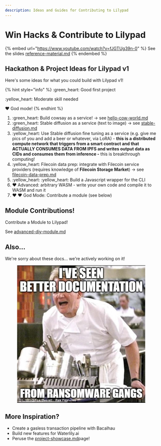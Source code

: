 ```yaml
---
description: Ideas and Guides for Contributing to Lilypad
---
```


# Win Hacks & Contribute to Lilypad

{% embed url="https://www.youtube.com/watch?v=fJGTUg39n-0" %}
See the slides [reference-material.md](../../../../tutorials-and-content/reference-material.md "mention")
{% endembed %}

## Hackathon & Project Ideas for Lilypad v1

Here's some ideas for what you could build with Lilypad v1!

{% hint style="info" %}
:green\_heart: Good first project

:yellow\_heart: Moderate skill needed

:heart: God mode!
{% endhint %}

1. :green\_heart: Build cowsay as a service! -> see [hello-cow-world.md](../examples/hello-cow-world.md "mention")
2. :green\_heart: Stable diffusion as a service (text to image) -> see [stable-diffusion.md](../examples/stable-diffusion.md "mention")
3. :yellow\_heart: Use Stable diffusion fine tuning as a service (e.g. give me pics of you and add a beer or whatever, via LoRA) - **this is a distributed compute network that triggers from a smart contract and that ACTUALLY CONSUMES DATA FROM IPFS and writes output data as CIDs and consumes them from inference -** this is breakthrough computing!
4. :yellow\_heart: Filecoin data prep: integrate with Filecoin service providers (requires knowledge of **Filecoin Storage Market**) -> see [filecoin-data-prep.md](../examples/filecoin-data-prep.md "mention")
5. :yellow\_heart: :yellow\_heart: Build a Javascript wrapper for the CLI
6. :heart: Advanced: arbitrary WASM - write your own code and compile it to WASM and run it
7. :heart: :heart: God Mode: Contribute a module (see below)

## Module Contributions!

Contribute a Module to Lilypad!

See [advanced-diy-module.md](../examples/advanced-diy-module.md "mention")

## Also...

We're sorry about these docs... we're actively working on it!

<figure><img src="../../../../.gitbook/assets/image (1) (1) (1) (1) (1).png" alt=""><figcaption></figcaption></figure>

## More Inspiration?

* Create a gasless transaction pipeline with Bacalhau
* Build new features for Waterlily.ai
* Peruse the [project-showcase.md](../../../../use-cases/project-showcase.md "mention")page!
